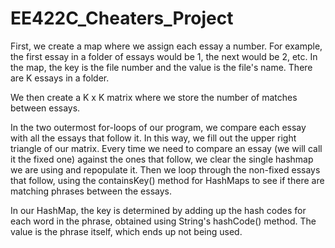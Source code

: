 # EE422C_Cheaters_Project

First, we create a map where we assign each essay a number. For example, the first essay in a folder of essays would be 1, the next would be 2, etc.  In the map, the key is the file number and the value is the file's name. There are K essays in a folder.

We then create a K x K matrix where we store the number of matches between essays.

In the two outermost for-loops of our program, we compare each essay with all the essays that follow it. In this way, we fill out the upper right triangle of our matrix. Every time we need to compare an essay (we will call it the fixed one) against the ones that follow, we clear the single hashmap we are using and repopulate it. Then we loop through the non-fixed essays that follow, using the containsKey() method for HashMaps to see if there are matching phrases between the essays. 

In our HashMap, the key is determined by adding up the hash codes for each word in the phrase, obtained using String's hashCode() method. The value is the phrase itself, which ends up not being used. 

